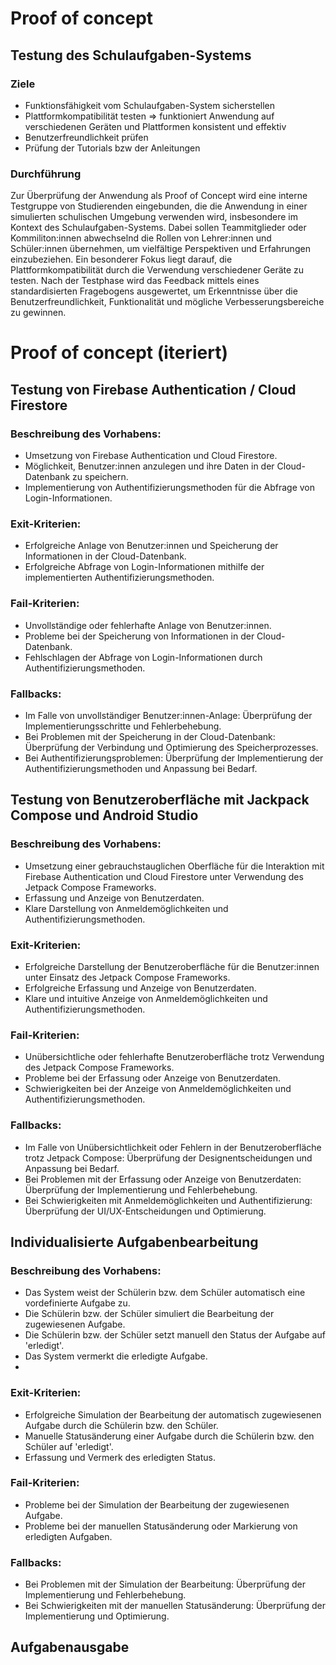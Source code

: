# Proof of concept

## Testung des Schulaufgaben-Systems

### Ziele 

- Funktionsfähigkeit vom Schulaufgaben-System sicherstellen
- Plattformkompatibilität testen => funktioniert Anwendung auf verschiedenen Geräten und Plattformen konsistent und effektiv
- Benutzerfreundlichkeit prüfen
- Prüfung der Tutorials bzw der Anleitungen

### Durchführung 

Zur Überprüfung der Anwendung als Proof of Concept wird eine interne Testgruppe von Studierenden eingebunden, die die Anwendung in einer simulierten schulischen Umgebung verwenden wird, insbesondere im Kontext des Schulaufgaben-Systems. Dabei sollen Teammitglieder oder Kommiliton:innen abwechselnd die Rollen von Lehrer:innen und Schüler:innen übernehmen, um vielfältige Perspektiven und Erfahrungen einzubeziehen. Ein besonderer Fokus liegt darauf, die Plattformkompatibilität durch die Verwendung verschiedener Geräte zu testen. Nach der Testphase wird das Feedback mittels eines standardisierten Fragebogens ausgewertet, um Erkenntnisse über die Benutzerfreundlichkeit, Funktionalität und mögliche Verbesserungsbereiche zu gewinnen. 

# Proof of concept (iteriert)

## Testung von Firebase Authentication / Cloud Firestore

### Beschreibung des Vorhabens:

- Umsetzung von Firebase Authentication und Cloud Firestore.
- Möglichkeit, Benutzer:innen anzulegen und ihre Daten in der Cloud-Datenbank zu speichern.
- Implementierung von Authentifizierungsmethoden für die Abfrage von Login-Informationen.

### Exit-Kriterien:

- Erfolgreiche Anlage von Benutzer:innen und Speicherung der Informationen in der Cloud-Datenbank.
- Erfolgreiche Abfrage von Login-Informationen mithilfe der implementierten Authentifizierungsmethoden.

### Fail-Kriterien:

- Unvollständige oder fehlerhafte Anlage von Benutzer:innen.
- Probleme bei der Speicherung von Informationen in der Cloud-Datenbank.
- Fehlschlagen der Abfrage von Login-Informationen durch Authentifizierungsmethoden.

### Fallbacks:

- Im Falle von unvollständiger Benutzer:innen-Anlage: Überprüfung der Implementierungsschritte und Fehlerbehebung.
- Bei Problemen mit der Speicherung in der Cloud-Datenbank: Überprüfung der Verbindung und Optimierung des Speicherprozesses.
- Bei Authentifizierungsproblemen: Überprüfung der Implementierung der Authentifizierungsmethoden und Anpassung bei Bedarf.
  
## Testung von Benutzeroberfläche mit Jackpack Compose und Android Studio

### Beschreibung des Vorhabens:

- Umsetzung einer gebrauchstauglichen Oberfläche für die Interaktion mit Firebase Authentication und Cloud Firestore unter Verwendung des Jetpack Compose Frameworks.
- Erfassung und Anzeige von Benutzerdaten.
- Klare Darstellung von Anmeldemöglichkeiten und Authentifizierungsmethoden.

### Exit-Kriterien:

- Erfolgreiche Darstellung der Benutzeroberfläche für die Benutzer:innen unter Einsatz des Jetpack Compose Frameworks.
- Erfolgreiche Erfassung und Anzeige von Benutzerdaten.
- Klare und intuitive Anzeige von Anmeldemöglichkeiten und Authentifizierungsmethoden.

### Fail-Kriterien:

- Unübersichtliche oder fehlerhafte Benutzeroberfläche trotz Verwendung des Jetpack Compose Frameworks.
- Probleme bei der Erfassung oder Anzeige von Benutzerdaten.
- Schwierigkeiten bei der Anzeige von Anmeldemöglichkeiten und Authentifizierungsmethoden.

### Fallbacks:

- Im Falle von Unübersichtlichkeit oder Fehlern in der Benutzeroberfläche trotz Jetpack Compose: Überprüfung der Designentscheidungen und Anpassung bei Bedarf.
- Bei Problemen mit der Erfassung oder Anzeige von Benutzerdaten: Überprüfung der Implementierung und Fehlerbehebung.
- Bei Schwierigkeiten mit Anmeldemöglichkeiten und Authentifizierung: Überprüfung der UI/UX-Entscheidungen und Optimierung.

## Individualisierte Aufgabenbearbeitung

### Beschreibung des Vorhabens:

- Das System weist der Schülerin bzw. dem Schüler automatisch eine vordefinierte Aufgabe zu.
- Die Schülerin bzw. der Schüler simuliert die Bearbeitung der zugewiesenen Aufgabe.
- Die Schülerin bzw. der Schüler setzt manuell den Status der Aufgabe auf 'erledigt'.
- Das System vermerkt die erledigte Aufgabe.
- 
### Exit-Kriterien:

- Erfolgreiche Simulation der Bearbeitung der automatisch zugewiesenen Aufgabe durch die Schülerin bzw. den Schüler.
- Manuelle Statusänderung einer Aufgabe durch die Schülerin bzw. den Schüler auf 'erledigt'.
- Erfassung und Vermerk des erledigten Status.
  
### Fail-Kriterien:

- Probleme bei der Simulation der Bearbeitung der zugewiesenen Aufgabe.
- Probleme bei der manuellen Statusänderung oder Markierung von erledigten Aufgaben.

### Fallbacks:

- Bei Problemen mit der Simulation der Bearbeitung: Überprüfung der Implementierung und Fehlerbehebung.
- Bei Schwierigkeiten mit der manuellen Statusänderung: Überprüfung der Implementierung und Optimierung.

## Aufgabenausgabe
